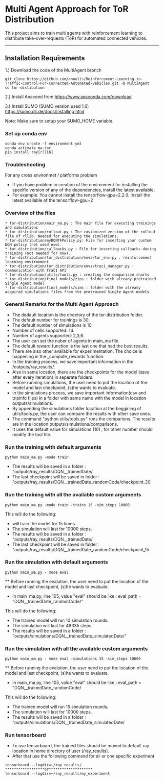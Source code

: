# Multi Agent Approach for ToR Distribution 

This project aims to train multi agents with reinforcement learning to distribute take-over-requests (ToR) for automated connected vehicles.

---
## Installation Requirements
1.) Download the code of the MultiAgent branch

    git clone https://github.com/anoulis/Reinforcement-Learning-in-Traffic-Control-For-Connected-Automated-Vehicles.git -b MultiAgent
    cd tor-distibution


2.) Install Anacond from https://www.anaconda.com/download

3.) Install SUMO (SUMO version used 1.6) https://sumo.dlr.de/docs/Installing.html

Note: Make sure to setup your SUMO_HOME variable.


### Set up conda env

```
conda env create -f environment.yml
conda activate ma-tor
pip install ray[rllib]
```


### Troubleshooting

For any cross environmet / platforms problem
* If you have problem in creation of the environment for installing the specific version of any of the dependencies, install the latest available.
* For example: You cannot install the tensorflow-gpu=2.2.0. Install the latest available of the tensorflow-gpu=2


### Overview of the files

```
* tor-distribution/main_ma.py : The main file for executing trainings and simulations
* tor-distribution/rollout.py : The customized version of the rollout file of rllib. Needed for executing the simulations.
* tor-distribution/myDQNTFPolicy.py: File for inserting your custom DQN policy (not used now).
* tor-distribution/callbacks.py : File for inserting callbacks during training (not needed for now).
* tor-distribution/tor_distribution/envs/tor_env.py : reinforcement learning environment
* tor-distribution/tor_distribution/envs/traci_manager.py : communication with TraCI API
* tor-distribution/utils/tools.py : creating the comparison charts
* tor-distribution/final_models/zips : folder with already pretrained Single Agent model
* tor-distribution/final_models/sims : folder with the already acquired simulations files from the pretrained Single Agent models
```

### General Remarks for the Multi Agent Approach

* The dedault location is the directory of the tor-distribution folder.
* The default number for trainings is 30.
* The default number of simulations is 10.
* Number of cells supported: 14.
* Number of agents supported: 2,3,6.
* The user can set the nuber of agents in main_ma file.
* The default reward function is the last one that had the best results.
* There are also other available for experimentation. The choice is happening in the _compute_rewards function.
* In the training process, we save important information in the /outputs/ray_results/. 
* Also in same location, there are the checkpoints for the model (save after every iteration) in seperate folders.
* Before running simulations, the user need to put the location of the model and last checkpoint, (s)he wants to evaluate.
* In the simulations process, we save important information(csv and tripinfo files) in a folder with same name with the model in location outputs/simulations. 
* By appending the simulations folder location at the beggining of utils/tools.py, the user can compare the results with other save ones.
* The command "python utils/tools.py" runs the comparions. The results are in the location outputs/simulations/comparisons.
* It uses the default value for simulations (10) , for other number should modify the tool file.


### Run the training with default arguments

```
python main_ma.py -mode train
```

* The results will be saved in a folder : "outputs/ray_results/DQN__trainedDate/
* The last checkpoint will be saved in folder : "outputs/ray_results/DQN__trainedDate_randomCode/checkpoint_30

### Run the training with all the available custom arguments

```
python main_ma.py -mode train -trains 15 -sim_steps 10000

```
This will do the following:
* will train the model for 15 times.
* The simulation will last for 10000 steps.
* The results will be saved in a folder : "outputs/ray_results/DQN__trainedDate/
* The last checkpoint will be saved in folder : "outputs/ray_results/DQN__trainedDate_randomCode/checkpoint_15


### Run the simulation with default arguments

```
python main_ma.py - mode eval
```
** Before running the evalution, the user need to put the location of the model and last checkpoint, (s)he wants to evaluate.
* In main_ma.py, line 105, value "eval" should be like : eval_path = "DQN__trainedDate_randomCode/"

This will do the following:
* The trained model will run 10 simulation rounds.
* The simulation will last for 48335 steps.
* The results will be saved in a folder : "outputs/simulations/DQN__trainedDate_simulatedDate/"

### Run the simulation with all the available custom arguments

```
python main_ma.py - mode eval -simulations 15 -sim_steps 10000
```
** Before running the evalution, the user need to put the location of the model and last checkpoint, (s)he wants to evaluate.
* In main_ma.py, line 105, value "eval" should be like : eval_path = "DQN__trainedDate_randomCode/


This will do the following:
* The trained model will run 15 simulation rounds.
* The simulation will last for 10000 steps.
* The results will be saved in a folder : "outputs/simulations/DQN__trainedDate_simulatedDate/

### Run tensorboard
* To use tensorboard, the trained files should be moved to default ray location in home directory of user (/ray_results).
* After that use the following command for all or one specific experinent

```
tensorboard --logdir=~/ray_results/
******************or********************
tensorboard --logdir=~/ray_results/my_experiment
```


